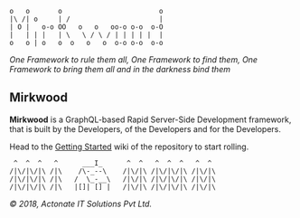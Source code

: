 
    o   o       o                        o
    |\ /| o     | /                      |
    | O |   o-o OO   o   o   oo-o o-o  o-O
    |   | | |   | \   \ / \ / | | | | |  |
    o   o | o   o  o   o   o  o-o o-o  o-o


_One Framework to rule them all, One Framework to find them, One Framework to bring them all and in the darkness bind them_


## Mirkwood

**Mirkwood** is a GraphQL-based Rapid Server-Side Development framework, that is built by the Developers, of the Developers and for the Developers.

Head to the [Getting Started]() wiki of the repository to start rolling.




     ^  ^  ^   ^      ___I_      ^  ^   ^  ^  ^   ^  ^
    /|\/|\/|\ /|\    /\-_--\    /|\/|\ /|\/|\/|\ /|\/|\
    /|\/|\/|\ /|\   /  \_-__\   /|\/|\ /|\/|\/|\ /|\/|\
    /|\/|\/|\ /|\   |[]| [] |   /|\/|\ /|\/|\/|\ /|\/|\


_© 2018, Actonate IT Solutions Pvt Ltd._
